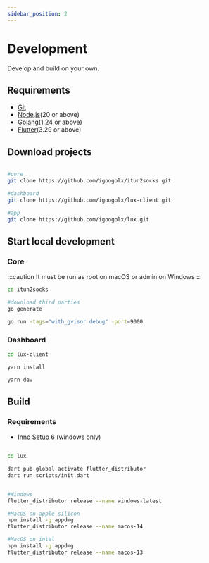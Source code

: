 ```yaml
---
sidebar_position: 2
---
```


# Development

Develop and build on your own.

## Requirements

* [Git](https://git-scm.com/downloads)
* [Node.js](https://nodejs.org/en)(20 or above)
* [Golang](https://go.dev/)(1.24 or above)
* [Flutter](https://flutter.dev/)(3.29 or above)


## Download projects

```sh

#core
git clone https://github.com/igoogolx/itun2socks.git

#dashboard
git clone https://github.com/igoogolx/lux-client.git

#app
git clone https://github.com/igoogolx/lux.git

```

## Start local development

### Core
:::caution
It must be run as root on macOS or admin on Windows
:::


```sh
cd itun2socks

#download third parties
go generate

go run -tags="with_gvisor debug" -port=9000
```

### Dashboard

```sh
cd lux-client

yarn install

yarn dev
```



## Build

### Requirements

* [Inno Setup 6 ](https://jrsoftware.org/isinfo.php) (windows only)


```sh

cd lux

dart pub global activate flutter_distributor
dart run scripts/init.dart


#Windows
flutter_distributor release --name windows-latest

#MacOS on apple silicon
npm install -g appdmg
flutter_distributor release --name macos-14

#MacOS on intel
npm install -g appdmg
flutter_distributor release --name macos-13
```


